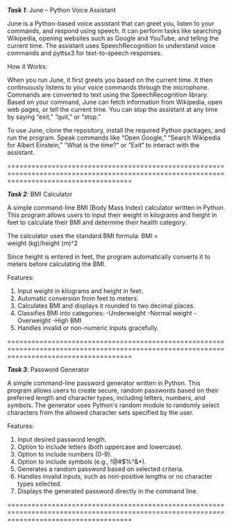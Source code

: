 ***Task 1***: June – Python Voice Assistant

June is a Python-based voice assistant that can greet you, listen to your commands, and respond using speech. It can perform tasks like searching Wikipedia, opening websites such as Google and YouTube, and telling the current time. The assistant uses SpeechRecognition to understand voice commands and pyttsx3 for text-to-speech responses.

How it Works:

When you run June, it first greets you based on the current time. It then continuously listens to your voice commands through the microphone. Commands are converted to text using the SpeechRecognition library. Based on your command, June can fetch information from Wikipedia, open web pages, or tell the current time. You can stop the assistant at any time by saying “exit,” “quit,” or “stop.”

To use June, clone the repository, install the required Python packages, and run the program. Speak commands like “Open Google,” “Search Wikipedia for Albert Einstein,” “What is the time?” or “Exit” to interact with the assistant.

===========================================================================================================================================

***Task 2***: BMI Calculator

A simple command-line BMI (Body Mass Index) calculator written in Python. This program allows users to input their weight in kilograms and height in feet to calculate their BMI and determine their health category.

The calculator uses the standard BMI formula:
BMI = weight (kg)/height (m)^2

Since height is entered in feet, the program automatically converts it to meters before calculating the BMI.

Features:
1. Input weight in kilograms and height in feet.
2. Automatic conversion from feet to meters.
3. Calculates BMI and displays it rounded to two decimal places.
4. Classifies BMI into categories:
    -Underweight
    -Normal weight
    -Overweight
    -High BMI
5. Handles invalid or non-numeric inputs gracefully.

===========================================================================================================================================

***Task 3***: Password Generator

A simple command-line password generator written in Python. This program allows users to create secure, random passwords based on their preferred length and character types, including letters, numbers, and symbols. 
The generator uses Python's random module to randomly select characters from the allowed character sets specified by the user.

Features:
1. Input desired password length.
2. Option to include letters (both uppercase and lowercase).
3. Option to include numbers (0-9).
4. Option to include symbols (e.g., !@#$%^&*).
5. Generates a random password based on selected criteria.
6. Handles invalid inputs, such as non-positive lengths or no character types selected.
7. Displays the generated password directly in the command line.

===========================================================================================================================================

